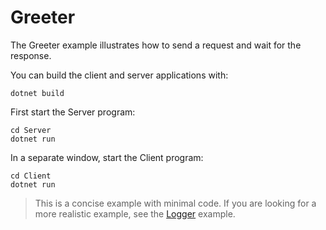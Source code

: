 # Greeter

The Greeter example illustrates how to send a request and wait for the response.

You can build the client and server applications with:

``` shell
dotnet build
```

First start the Server program:

```shell
cd Server
dotnet run
```

In a separate window, start the Client program:

```shell
cd Client
dotnet run
```

> This is a concise example with minimal code. If you are looking for a more realistic example, see the
> [Logger](../Logger/README.md) example.
